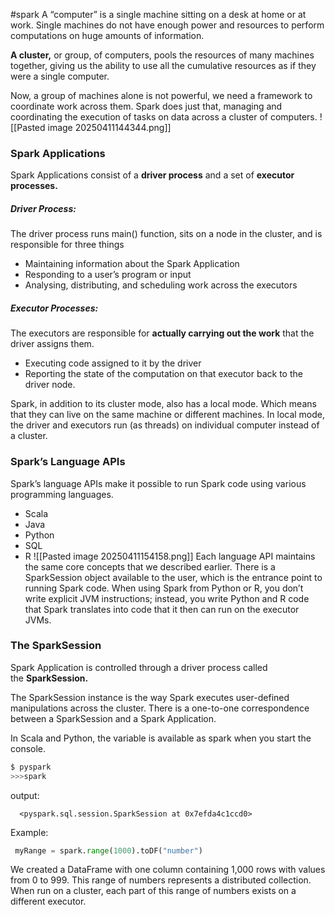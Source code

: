 #spark
A “computer” is a single machine sitting on a desk at home or at work. Single machines do not have enough power and resources to perform computations on huge amounts of information.

**A cluster,** or group, of computers, pools the resources of many machines together, giving us the ability to use all the cumulative resources as if they were a single computer.

Now, a group of machines alone is not powerful, we need a framework to coordinate work across them. Spark does just that, managing and coordinating the execution of tasks on data across a cluster of computers.
![[Pasted image 20250411144344.png]]
### Spark Applications 
Spark Applications consist of a **driver process** and a set of **executor processes.**
##### Driver Process: 
The driver process runs main() function, sits on a node in the cluster, and is responsible for three things
- Maintaining information about the Spark Application
- Responding to a user’s program or input
- Analysing, distributing, and scheduling work across the executors
##### Executor Processes:  
The executors are responsible for **actually carrying out the work** that the driver assigns them.
- Executing code assigned to it by the driver
- Reporting the state of the computation on that executor back to the driver node.

Spark, in addition to its cluster mode, also has a local mode. Which means that they can live on the same machine or different machines. In local mode, the driver and executors run (as threads) on individual computer instead of a cluster.

### Spark’s Language APIs 

Spark’s language APIs make it possible to run Spark code using various programming languages.
- Scala
- Java
- Python
- SQL
- R
![[Pasted image 20250411154158.png]]
Each language API maintains the same core concepts that we described earlier. There is a SparkSession object available to the user, which is the entrance point to running Spark code. When using Spark from Python or R, you don’t write explicit JVM instructions; instead, you write Python and R code that Spark translates into code that it then can run on the executor JVMs.

### The SparkSession
Spark Application is controlled through a driver process called the **SparkSession.**

The SparkSession instance is the way Spark executes user-defined manipulations across the cluster. There is a one-to-one correspondence between a SparkSession and a Spark Application.

In Scala and Python, the variable is available as spark when you start the console.
```zsh
$ pyspark
>>>spark
```
output:
```
  <pyspark.sql.session.SparkSession at 0x7efda4c1ccd0>
```

Example:
```python
 myRange = spark.range(1000).toDF("number")
```

We created a DataFrame with one column containing 1,000 rows with values from 0 to 999.
This range of numbers represents a distributed collection.
When run on a cluster, each part of this range of numbers exists on a different executor.